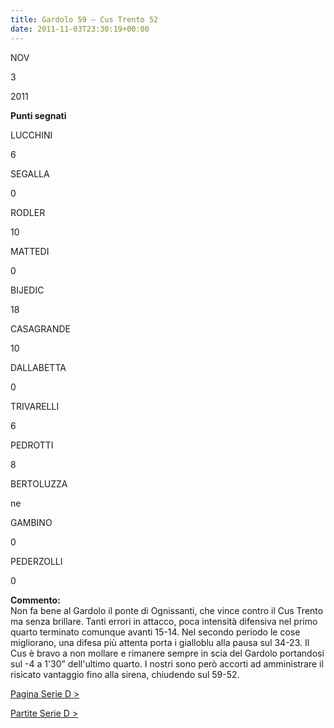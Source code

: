 ```yaml
---
title: Gardolo 59 – Cus Trento 52
date: 2011-11-03T23:30:19+00:00
---
```

NOV

3

2011

**Punti segnati**

LUCCHINI

6

SEGALLA

0

RODLER

10

MATTEDI

0

BIJEDIC

18

CASAGRANDE

10

DALLABETTA

0

TRIVARELLI

6

PEDROTTI

8

BERTOLUZZA

ne

GAMBINO

0

PEDERZOLLI

0

**Commento:**  
Non fa bene al Gardolo il ponte di Ognissanti, che vince contro il Cus Trento ma senza brillare. Tanti errori in attacco, poca intensità difensiva nel primo quarto terminato comunque avanti 15-14. Nel secondo periodo le cose migliorano, una difesa più attenta porta i gialloblu alla pausa sul 34-23. Il Cus è bravo a non mollare e rimanere sempre in scia del Gardolo portandosi sul -4 a 1'30” dell'ultimo quarto. I nostri sono però accorti ad amministrare il risicato vantaggio fino alla sirena, chiudendo sul 59-52.

[Pagina Serie D >](http://www.basketgardolo.it/serie-d)

[Partite Serie D >](http://www.basketgardolo.it/?tag=serie-d&cat=11)